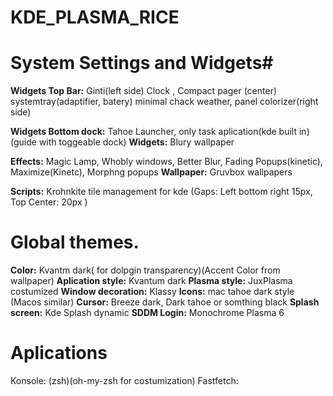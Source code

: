 # KDE_PLASMA_RICE


# System Settings and Widgets#

**Widgets Top Bar:** 
		Ginti(left side)
		Clock , Compact pager (center)
		systemtray(adaptifier, batery) minimal chack weather, panel colorizer(right side)

**Widgets Bottom dock:** 
	Tahoe Launcher, 
	only task aplication(kde built in) 
	(guide with toggeable dock)
**Widgets:** Blury wallpaper

**Effects:** Magic Lamp, 
		Whobly windows,
		Better Blur, 
		Fading Popups(kinetic), 
		Maximize(Kinetc), 
		Morphng popups
**Wallpaper:** Gruvbox wallpapers

**Scripts:** Krohnkite tile management for kde (Gaps: Left bottom right 15px, Top Center: 20px )

# Global themes.
**Color:** Kvantm dark( for dolpgin transparency)(Accent Color from wallpaper)
**Aplication style:** Kvantum dark
**Plasma style:** JuxPlasma costumized
**Window decoration:** Klassy
**Icons:** mac tahoe dark style (Macos similar)
**Cursor:** Breeze dark, Dark tahoe or somthing black
**Splash screen:** Kde Splash dynamic
**SDDM Login:** Monochrome Plasma 6

# Aplications
Konsole: (zsh)(oh-my-zsh for costumization)
Fastfetch: 

